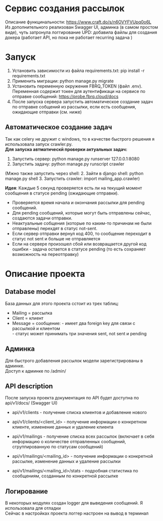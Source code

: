 # Сервис создания рассылок
Описание функцинальности: https://www.craft.do/s/n6OVYFVUpq0o6L <br>
Из дополнительного реализован Swagger UI, админка (в самом простом виде), чуть затронула логгирование
UPD: добавила файлы для создания докера (работает API, но пока не работает recurring задача ) 

# Запуск
1. Установить зависимости из файла requirements.txt: pip install -r requirements.txt
2. Применить миграции: python manage.py migrate
3. Установить переменную окружения FBRQ_TOKEN (файл .env). Переменная содержит токен для аутентификаци на сервисе по отправке сообщений: https://probe.fbrq.cloud/docs 
4. После запуска сервера запустить автоматическое создание задач по отправке собщений из рассылки, если есть сообщения, ожидающие отправки (см. ниже) 

## Автоматическое создание задач
Так как celery не дружит с windows, то в качестве быстрого решения я использовала запуск crawler.py.<br>
**Для запуска автматическй проверки актуальных задач:**
1. Запустить сервер:  python manage.py runserver 127.0.0.1:8080
2. Запустить задачу: python manage.py runscript crawler

(Мжно также запустить через shell:
2. Зайти в django shell: python manage.py shell
3. Запустить crawler: import mailing_app.crawler)

**Идея**: Каждые 5 секунд проверяется есть ли на текущий момент сообщения в статусе pending (ожидающие отправки). 
- Проверяется время начала и окончания рассылки для pending сообщений. 
- Для pending cообщений, которые могут быть отправлены сейчас, создаются задачи отправки. 
- Неактуальные собщения (которые по каким-то причинам не были отправлены) перехдят в статус not-sent.
- Если сервер отправки вернул код 400, то сообщение переходит в статус not sent и больше не отправляется
- Если на сервере произошел сбой или возвращается другой код ошибки - задача остается в статусе pending (то есть сохраняет возможность на переотправку)


# Описание проекта
## Database model
База данных для этого проекта сстоит из трех таблиц:
* Mailing = рассылка
* Client = клиент
* Message = сообщение: 
        - имеет два foreign key для связи с рассылкой и клиентом <br>
        - статус может принимать три значения sent, not sent и pending

## Админка
Для быстрого добавления рассылок модели зарегистрированы в админке. <br>
Доступ к админке по /admin/

## API description
После запуска проекта документация по API будет доступна по api/v1/docs/ (Swagger UI)
- api/v1/clients  - получение списка клиентов и добавление нового
- api/v1/clients/<client_id> - получение информации о конкретном клиенте, изменение данных и удаление клиента

- api/v1/mailings  - получение списка всех рассылок (включает в себя информацию о количестве отправленных сообщений, сгруппированную по статусам сообщений)
- api/v1/mailings/<mailing_id> - получение информации о конкретной рассылке, изменение данных и удаление рассылки
- api/v1/mailings/<mailing_id>/stats - подробная статистика по сообщениям, созданным по конкретной рассылке

## Логирование
В некоторых модулях создан logger для выведения сообщений. Я использовала для отладки<br> 
Сейчас в настройках проекта логгер настроен на вывод в терминал 






